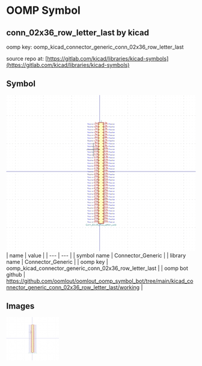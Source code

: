 # OOMP Symbol  
## conn_02x36_row_letter_last  by kicad  
  
oomp key: oomp_kicad_connector_generic_conn_02x36_row_letter_last  
  
source repo at: [https://gitlab.com/kicad/libraries/kicad-symbols](https://gitlab.com/kicad/libraries/kicad-symbols)  
## Symbol  
  
[![working.png](working_600.png)](working.png)  
| name | value | 
| --- | --- | 
| symbol name | Connector_Generic | 
| library name | Connector_Generic | 
| oomp key | oomp_kicad_connector_generic_conn_02x36_row_letter_last | 
| oomp bot github | https://github.com/oomlout/oomlout_oomp_symbol_bot/tree/main/kicad_connector_generic_conn_02x36_row_letter_last/working | 
## Images  
  
[![working.png](working_140.png)](working.png)  
